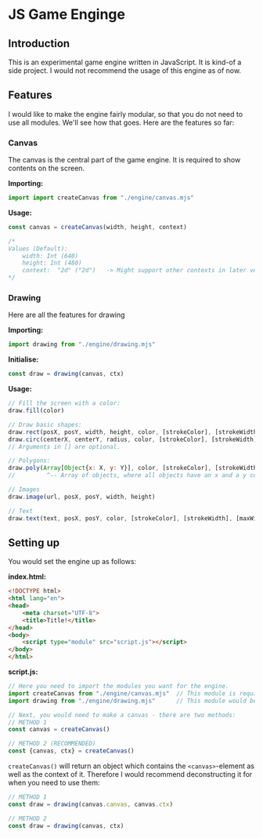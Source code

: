 # JS Game Enginge

## Introduction

This is an experimental game engine written in JavaScript.
It is kind-of a side project. I would not recommend the usage of this engine
as of now.

## Features

I would like to make the engine fairly modular, so that you do not need to use all modules.
We'll see how that goes. Here are the features so far:

### Canvas

The canvas is the central part of the game engine. It is required to show contents on the screen.

**Importing:**
```js
import import createCanvas from "./engine/canvas.mjs"
```

**Usage:**
```js
const canvas = createCanvas(width, height, context)

/* 
Values (Default):
    width: Int (640)
    height: Int (480)
    context:  "2d" ("2d")   -> Might support other contexts in later versions.
*/
```

### Drawing

Here are all the features for drawing 

**Importing:**
```js
import drawing from "./engine/drawing.mjs"
```

**Initialise:**
```js
const draw = drawing(canvas, ctx)
```

**Usage:**
```js
// Fill the screen with a color:
draw.fill(color)

// Draw basic shapes:
draw.rect(posX, posY, width, height, color, [strokeColor], [strokeWidth])
draw.circ(centerX, centerY, radius, color, [strokeColor], [strokeWidth])
// Arguments in [] are optional.

// Polygons: 
draw.poly(Array[Object{x: X, y: Y}], color, [strokeColor], [strokeWidth])
//         ^-- Array of objects, where all objects have an x and a y coordinate.

// Images
draw.image(url, posX, posY, width, height)

// Text 
draw.text(text, posX, posY, color, [strokeColor], [strokeWidth], [maxWidth], [font: {family:"sans-serif", size:"32", textAlign: "left", textBaseline: "center", direction: "ltr"}])
```





## Setting up

You would set the engine up as follows:

**index.html:**
```html
<!DOCTYPE html>
<html lang="en">
<head>
    <meta charset="UTF-8">
    <title>Title!</title>
</head>
<body>
    <script type="module" src="script.js"></script>
</body>
</html>
```

**script.js:**
```js
// Here you need to import the modules you want for the engine.
import createCanvas from "./engine/canvas.mjs"  // This module is required as it draws the canvas.
import drawing from "./engine/drawing.mjs"      // This module would be optional, it only handles drawing.

// Next, you would need to make a canvas - there are two methods:
// METHOD 1
const canvas = createCanvas()

// METHOD 2 (RECOMMENDED)
const {canvas, ctx} = createCanvas()
```

`createCanvas()` will return an object which contains the `<canvas>`-element as well as the context
of it. Therefore I would recommend deconstructing it for when you need to use them:

```js
// METHOD 1
const draw = drawing(canvas.canvas, canvas.ctx)

// METHOD 2
const draw = drawing(canvas, ctx)
```